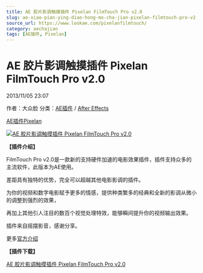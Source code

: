 ```yaml
---
title: AE 胶片影调触摸插件 Pixelan FilmTouch Pro v2.0
slug: ae-xiao-pian-ying-diao-hong-mo-cha-jian-pixelan-filmtouch-pro-v2-0
source_url: https://www.lookae.com/pixelanfilmtouch/
category: aechajian
tags: [AE插件, Pixelan]
---
```

# AE 胶片影调触摸插件 Pixelan FilmTouch Pro v2.0

2013/11/05 23:07

作者：大众脸
分类：[AE插件](https://www.lookae.com/after-effects/aechajian/) / [After Effects](https://www.lookae.com/after-effects/)

[AE插件](https://www.lookae.com/tag/ae%e6%8f%92%e4%bb%b6/)[Pixelan](https://www.lookae.com/tag/pixelan/)

[![AE 胶片影调触摸插件 Pixelan FilmTouch Pro v2.0](https://www.lookae.com/wp-content/uploads/2013/11/Pixelan-FilmTouch-Pro.jpg "AE 胶片影调触摸插件 Pixelan FilmTouch Pro v2.0-LookAE.com")](https://www.lookae.com/wp-content/uploads/2013/11/Pixelan-FilmTouch-Pro.jpg)

**【插件介绍】**

FilmTouch Pro v2.0是一款新的支持硬件加速的电影效果插件，插件支持众多的主流软件，此版本为AE使用。

差距具有独特的优势，完全可以超越其他电影影调的插件。

为你的视频和数字电影赋予更多的情感，提供种类繁多的经典和全新的影调从微小的调整到强烈的效果，

再加上其他引人注目的数百个视觉处理特效，能够瞬间提升你的视频输出效果。

插件来自摇摆影音，感谢分享。

更多[官方介绍](http://www.pixelan.com/filmtouch/intro.htm)

**【插件下载】**

[AE 胶片影调触摸插件 Pixelan FilmTouch Pro v2.0](https://www.400gb.com/file/34226894)

